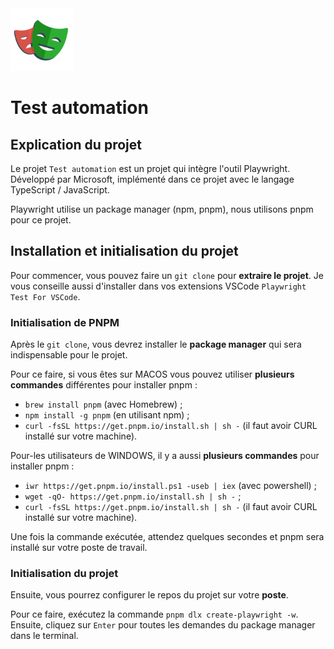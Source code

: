<img src="https://raw.githubusercontent.com/github/explore/60cd2530141f67f07a947fa2d310c482e287e387/topics/playwright/playwright.png" width=100 height=100>

# Test automation

## Explication du projet

Le projet `Test automation` est un projet qui intègre l'outil Playwright.
Développé par Microsoft, implémenté dans ce projet avec le langage TypeScript / JavaScript.

Playwright utilise un package manager (npm, pnpm), nous utilisons pnpm pour ce projet.

## Installation et initialisation du projet

Pour commencer, vous pouvez faire un `git clone` pour __extraire le projet__.
Je vous conseille aussi d'installer dans vos extensions VSCode `Playwright Test For VSCode`.

### Initialisation de PNPM

Après le `git clone`, vous devrez installer le __package manager__ qui sera indispensable pour le projet.

Pour ce faire, si vous êtes sur MACOS vous pouvez utiliser __plusieurs commandes__ différentes pour installer pnpm :
- `brew install pnpm` (avec Homebrew) ;
- `npm install -g pnpm` (en utilisant npm) ;
- `curl -fsSL https://get.pnpm.io/install.sh | sh -` (il faut avoir CURL installé sur votre machine).

Pour-les utilisateurs de WINDOWS, il y a aussi __plusieurs commandes__ pour installer pnpm :
- `iwr https://get.pnpm.io/install.ps1 -useb | iex` (avec powershell) ;
- `wget -qO- https://get.pnpm.io/install.sh | sh -` ;
- `curl -fsSL https://get.pnpm.io/install.sh | sh -` (il faut avoir CURL installé sur votre machine).

Une fois la commande exécutée, attendez quelques secondes et pnpm sera installé sur votre poste de travail.

### Initialisation du projet

Ensuite, vous pourrez configurer le repos du projet sur votre __poste__.

Pour ce faire, exécutez la commande `pnpm dlx create-playwright -w`.
Ensuite, cliquez sur `Enter` pour toutes les demandes du package manager dans le terminal.
